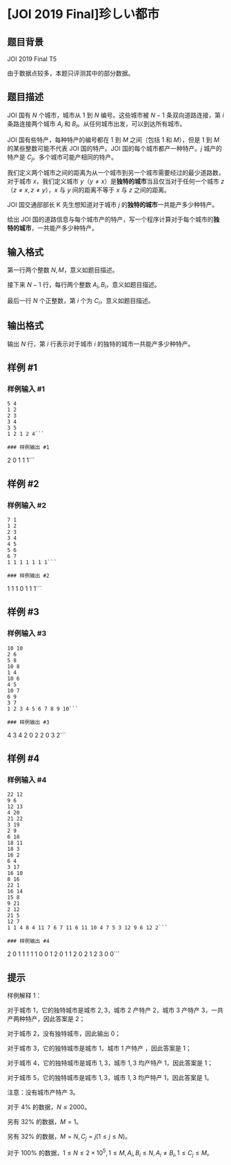 # [JOI 2019 Final]珍しい都市

## 题目背景

JOI 2019 Final T5

由于数据点较多，本题只评测其中的部分数据。

## 题目描述

JOI 国有 $N$ 个城市，城市从 $1$ 到 $N$ 编号。这些城市被 $N-1$ 条双向道路连接，第 $i$ 条路连接两个城市 $A_i$ 和 $B_i$。从任何城市出发，可以到达所有城市。

JOI 国有些特产，每种特产的编号都在 $1$ 到 $M$ 之间（包括 $1$ 和 $M$），但是 $1$ 到 $M$ 的某些整数可能不代表 JOI 国的特产。JOI 国的每个城市都产一种特产。$j$ 城产的特产是 $C_j$。多个城市可能产相同的特产。

我们定义两个城市之间的距离为从一个城市到另一个城市需要经过的最少道路数，对于城市 $x$，我们定义城市 $y$（$y\neq x$）是**独特的城市**当且仅当对于任何一个城市 $z$（$z\neq x,z\neq y$），$x$ 与 $y$ 间的距离不等于 $x$ 与 $z$ 之间的距离。

JOI 国交通部部长 K 先生想知道对于城市 $j$ 的**独特的城市**一共能产多少种特产。

给出 JOI 国的道路信息与每个城市产的特产，写一个程序计算对于每个城市的**独特的城市**，一共能产多少种特产。

## 输入格式

第一行两个整数 $N,M$，意义如题目描述。

接下来 $N-1$ 行，每行两个整数 $A_i,B_i$，意义如题目描述。

最后一行 $N$ 个正整数，第 $i$ 个为 $C_i$，意义如题目描述。

## 输出格式

输出 $N$ 行，第 $i$ 行表示对于城市 $i$ 的独特的城市一共能产多少种特产。

## 样例 #1

### 样例输入 #1
```
5 4
1 2
2 3
3 4
3 5
1 2 1 2 4```

### 样例输出 #1

```
2
0
1
1
1```

## 样例 #2

### 样例输入 #2
```
7 1
1 2
2 3
3 4
4 5
5 6
6 7
1 1 1 1 1 1 1```

### 样例输出 #2

```
1
1
1
0
1
1
1```

## 样例 #3

### 样例输入 #3
```
10 10
2 6
5 8
10 8
1 4
10 6
4 5
10 7
6 9
3 7
1 2 3 4 5 6 7 8 9 10```

### 样例输出 #3

```
4
3
4
2
0
2
2
0
3
2```

## 样例 #4

### 样例输入 #4
```
22 12
9 6
12 13
4 20
21 22
3 19
2 9
6 18
18 11
18 3
16 2
6 4
3 17
16 10
8 16
22 1
16 14
15 8
9 21
2 12
21 5
12 7
1 1 4 8 4 11 7 6 7 11 6 11 10 4 7 5 3 12 9 6 12 2```

### 样例输出 #4

```
2
0
1
1
1
1
1
0
0
1
2
0
1
1
2
0
2
1
2
3
0
0```

## 提示

样例解释 $1$：  

对于城市 $1$，它的独特城市是城市 $2,3$，城市 $2$ 产特产 $2$，城市 $3$ 产特产 $3$，一共产两种特产，因此答案是 $2$；  

对于城市 $2$，没有独特城市，因此输出 $0$；
  
对于城市 $3$，它的独特城市是城市 $1$，城市 $1$ 产特产 ，因此答案是 $1$；  

对于城市 $4$，它的独特城市是城市 $1,3$，城市 $1,3$ 均产特产 $1$，因此答案是 $1$；  

对于城市 $5$，它的独特城市是城市 $1,3$，城市 $1,3$ 均产特产 $1$，因此答案是 $1$。  

注意：没有城市产特产 $3$。  

对于 $4\%$ 的数据，$N\le 2000$。

另有 $32\%$ 的数据，$M=1$。

另有 $32\%$ 的数据，$M=N,C_j=j(1\le j \le N)$。

对于 $100\%$ 的数据，$1\le N \le 2\times 10^5,1\le M,A_i,B_i \le N,A_i \neq B_i,1\le C_j \le M$。

